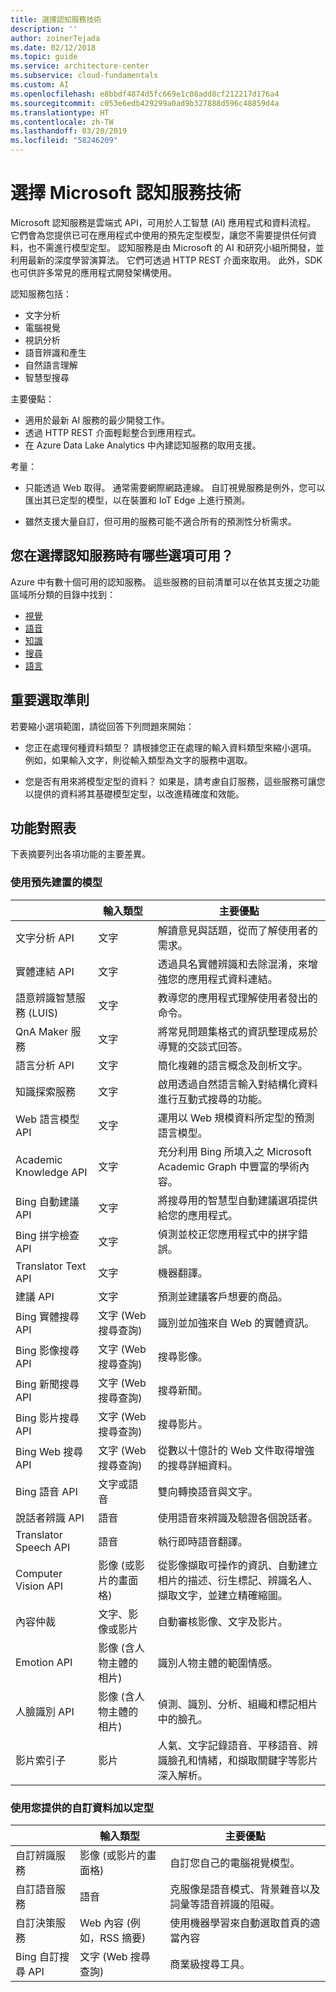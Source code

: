 ```yaml
---
title: 選擇認知服務技術
description: ''
author: zoinerTejada
ms.date: 02/12/2018
ms.topic: guide
ms.service: architecture-center
ms.subservice: cloud-fundamentals
ms.custom: AI
ms.openlocfilehash: e8bbdf4874d5fc669e1c08add8cf212217d176a4
ms.sourcegitcommit: c053e6edb429299a0ad9b327888d596c48859d4a
ms.translationtype: HT
ms.contentlocale: zh-TW
ms.lasthandoff: 03/20/2019
ms.locfileid: "58246209"
---
```

# <a name="choosing-a-microsoft-cognitive-services-technology"></a>選擇 Microsoft 認知服務技術

Microsoft 認知服務是雲端式 API，可用於人工智慧 (AI) 應用程式和資料流程。 它們會為您提供已可在應用程式中使用的預先定型模型，讓您不需要提供任何資料，也不需進行模型定型。 認知服務是由 Microsoft 的 AI 和研究小組所開發，並利用最新的深度學習演算法。 它們可透過 HTTP REST 介面來取用。 此外，SDK 也可供許多常見的應用程式開發架構使用。

認知服務包括：

- 文字分析
- 電腦視覺
- 視訊分析
- 語音辨識和產生
- 自然語言理解
- 智慧型搜尋

主要優點：

- 適用於最新 AI 服務的最少開發工作。
- 透過 HTTP REST 介面輕鬆整合到應用程式。
- 在 Azure Data Lake Analytics 中內建認知服務的取用支援。

考量：

- 只能透過 Web 取得。 通常需要網際網路連線。 自訂視覺服務是例外，您可以匯出其已定型的模型，以在裝置和 IoT Edge 上進行預測。

- 雖然支援大量自訂，但可用的服務可能不適合所有的預測性分析需求。

<!-- markdownlint-disable MD026 -->

## <a name="what-are-your-options-when-choosing-amongst-the-cognitive-services"></a>您在選擇認知服務時有哪些選項可用？

<!-- markdownlint-disable MD026 -->

Azure 中有數十個可用的認知服務。 這些服務的目前清單可以在依其支援之功能區域所分類的目錄中找到：

- [視覺](https://azure.microsoft.com/services/cognitive-services/directory/vision/)
- [語音](https://azure.microsoft.com/services/cognitive-services/directory/speech/)
- [知識](https://azure.microsoft.com/services/cognitive-services/directory/know/)
- [搜尋](https://azure.microsoft.com/services/cognitive-services/directory/search/)
- [語言](https://azure.microsoft.com/services/cognitive-services/directory/lang/)

## <a name="key-selection-criteria"></a>重要選取準則

若要縮小選項範圍，請從回答下列問題來開始：

- 您正在處理何種資料類型？ 請根據您正在處理的輸入資料類型來縮小選項。 例如，如果輸入文字，則從輸入類型為文字的服務中選取。

- 您是否有用來將模型定型的資料？ 如果是，請考慮自訂服務，這些服務可讓您以提供的資料將其基礎模型定型，以改進精確度和效能。

## <a name="capability-matrix"></a>功能對照表

下表摘要列出各項功能的主要差異。

### <a name="uses-prebuilt-models"></a>使用預先建置的模型

|                                                   |             輸入類型              |                                                                                主要優點                                                                                |
|---------------------------------------------------|-------------------------------------|---------------------------------------------------------------------------------------------------------------------------------------------------------------------------|
|                文字分析 API                 |                文字                 |                                                       解讀意見與話題，從而了解使用者的需求。                                                        |
|                實體連結 API                 |                文字                 |                                               透過具名實體辨識和去除混淆，來增強您的應用程式資料連結。                                               |
| 語意辨識智慧服務 (LUIS) |                文字                 |                                                          教導您的應用程式理解使用者發出的命令。                                                          |
|                 QnA Maker 服務                 |                文字                 |                                             將常見問題集格式的資訊整理成易於導覽的交談式回答。                                              |
|              語言分析 API              |                文字                 |                                                            簡化複雜的語言概念及剖析文字。                                                             |
|           知識探索服務           |                文字                 |                                          啟用透過自然語言輸入對結構化資料進行互動式搜尋的功能。                                          |
|              Web 語言模型 API               |                文字                 |                                                         運用以 Web 規模資料所定型的預測語言模型。                                                         |
|              Academic Knowledge API               |                文字                 |                                        充分利用 Bing 所填入之 Microsoft Academic Graph 中豐富的學術內容。                                         |
|               Bing 自動建議 API                |                文字                 |                                                        將搜尋用的智慧型自動建議選項提供給您的應用程式。                                                        |
|               Bing 拼字檢查 API                |                文字                 |                                                             偵測並校正您應用程式中的拼字錯誤。                                                             |
|                Translator Text API                |                文字                 |                                                                           機器翻譯。                                                                            |
|                建議 API                |                文字                 |                                                             預測並建議客戶想要的商品。                                                              |
|              Bing 實體搜尋 API               |       文字 (Web 搜尋查詢)       |                                                           識別並加強來自 Web 的實體資訊。                                                           |
|               Bing 影像搜尋 API               |       文字 (Web 搜尋查詢)       |                                                                            搜尋影像。                                                                             |
|               Bing 新聞搜尋 API                |       文字 (Web 搜尋查詢)       |                                                                             搜尋新聞。                                                                              |
|               Bing 影片搜尋 API               |       文字 (Web 搜尋查詢)       |                                                                            搜尋影片。                                                                             |
|                Bing Web 搜尋 API                |       文字 (Web 搜尋查詢)       |                                                        從數以十億計的 Web 文件取得增強的搜尋詳細資料。                                                        |
|                  Bing 語音 API                  |           文字或語音            |                                                                  雙向轉換語音與文字。                                                                   |
|              說話者辨識 API              |               語音                |                                                       使用語音來辨識及驗證各個說話者。                                                        |
|               Translator Speech API               |               語音                |                                                                   執行即時語音翻譯。                                                                   |
|                Computer Vision API                |    影像 (或影片的畫面格)    | 從影像擷取可操作的資訊、自動建立相片的描述、衍生標記、辨識名人、擷取文字，並建立精確縮圖。 |
|                 內容仲裁                 |        文字、影像或影片        |                                                               自動審核影像、文字及影片。                                                                |
|                    Emotion API                    | 影像 (含人物主體的相片) |                                                              識別人物主體的範圍情感。                                                               |
|                     人臉識別 API                      | 影像 (含人物主體的相片) |                                                       偵測、識別、分析、組織和標記相片中的臉孔。                                                       |
|                   影片索引子                   |                影片                |                        人氣、文字記錄語音、平移語音、辨識臉孔和情緒，和擷取關鍵字等影片深入解析。                         |

### <a name="trained-with-custom-data-you-provide"></a>使用您提供的自訂資料加以定型

| | 輸入類型 | 主要優點 |
| --- | --- | --- |
| 自訂辨識服務 | 影像 (或影片的畫面格) | 自訂您自己的電腦視覺模型。 |
| 自訂語音服務 | 語音 | 克服像是語音模式、背景雜音以及詞彙等語音辨識的阻礙。 |
| 自訂決策服務 | Web 內容 (例如，RSS 摘要) | 使用機器學習來自動選取首頁的適當內容 |
| Bing 自訂搜尋 API | 文字 (Web 搜尋查詢) | 商業級搜尋工具。 |
